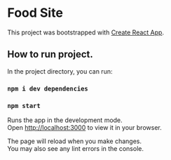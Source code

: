 # Food Site
This project was bootstrapped with [Create React App](https://github.com/facebook/create-react-app).

## How to run project.

In the project directory, you can run:
### `npm i dev dependencies`
### `npm start`

Runs the app in the development mode.\
Open [http://localhost:3000](http://localhost:3000) to view it in your browser.

The page will reload when you make changes.\
You may also see any lint errors in the console.

